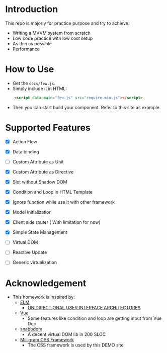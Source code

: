 # Introduction
This repo is majorly for practice purpose and try to achieve:
- Writing a MVVM system from scratch
- Low code practice with low cost setup
- As thin as possible
- Performance

# How to Use
- Get the `docs/few.js`.
- Simply include it in HTML:
```html
    <script data-main="few.js" src="require.min.js"></script>
```
- Then you can start build your component. Refer to this site as example.

# Supported Features
- [x] Action Flow
- [x] Data binding
- [ ] Custom Attribute as Unit
- [x] Custom Attribute as Directive
- [x] Slot without Shadow DOM
- [x] Condition and Loop in HTML Template
- [x] Ignore function while use it with other framework
- [x] Model Initialization
- [x] Client side router ( With limitation for now)
- [x] Simple State Management
- [ ] Virtual DOM
- [ ] Reactive Update
- [ ] Generic virtualization


# Acknowledgement
- This homework is inspired by:
  - [ELM](https://elm-lang.org/)
    - [UNIDIRECTIONAL USER INTERFACE ARCHITECTURES](https://staltz.com/unidirectional-user-interface-architectures.html)
  - [Vue](https://vuejs.org/v2/guide/)
    - Some features like condition and loop are getting input from Vue Doc
  - [snabbdom](https://github.com/snabbdom/snabbdom)
    - A decent virtual DOM lib in 200 SLOC
  - [Milligram CSS Framework](https://milligram.io)
    - The CSS framework is used by this DEMO site
